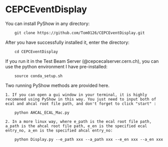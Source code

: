 # CEPCEventDisplay


You can install PyShow in any directory:
	
		git clone https://github.com/Tom0126/CEPCEventDisplay.git		

After you have successfully installed it, enter the directory:

		cd CEPCEventDisplay
		
If you run it in the Test Beam Server (@cepcecalserver.cern.ch), you can use the python environment I have pre-installed:

		source conda_setup.sh


Two running PyShow methods are provided here. 


	1. If you can open a gui window in your terminal, it is highly recomened using PyShow in this way. You just need to input both of ecal and ahcal root file path, and don't forget to click "start" :
	
		python AHCAL_ECAL_Mac.py
		
	2. In a more linux way, where e_path is the ecal root file path, a_path is the ahcal root file path, e_en is the specified ecal entry_no, a_en is the specified ahcal entry_no:
	
		python Display.py --e_path xxx --a_path xxx --e_en xxx --a_en xxx
